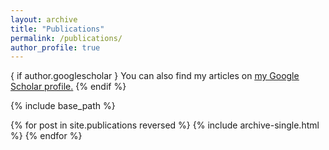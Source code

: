 ```yaml
---
layout: archive
title: "Publications"
permalink: /publications/
author_profile: true
---
```


{ if author.googlescholar }
  You can also find my articles on <u><a href="{{author.googlescholar}}">my Google Scholar profile</a>.</u>
{% endif %}

{% include base_path %}

{% for post in site.publications reversed %}
  {% include archive-single.html %}
{% endfor %}
